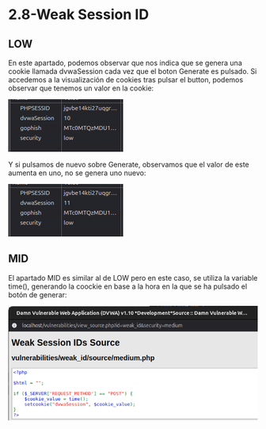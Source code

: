 # 2.8-Weak Session ID

## LOW

En este apartado, podemos observar que nos indica que se genera una cookie llamada dvwaSession cada vez que el boton Generate es pulsado. Si accedemos a la visualización de cookies tras pulsar el button, podemos observar que tenemos un valor en la cookie:

![cookie](./images/2.8.1_Cookie1.png)

Y si pulsamos de nuevo sobre Generate, observamos que el valor de este aumenta en uno, no se genera uno nuevo:

![cookie](./images/2.8.2_Cookie2.png)

## MID

El apartado MID es similar al de LOW pero en este caso, se utiliza la variable time(), generando la coockie en base a la hora en la que se ha pulsado el botón de generar:

![cookie](./images/time.png)
